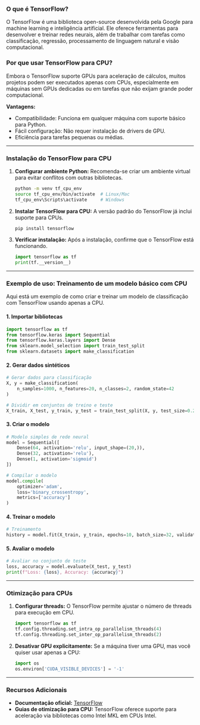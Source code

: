 ### **O que é TensorFlow?**

O TensorFlow é uma biblioteca open-source desenvolvida pela Google para machine learning e inteligência artificial. Ele oferece ferramentas para desenvolver e treinar redes neurais, além de trabalhar com tarefas como classificação, regressão, processamento de linguagem natural e visão computacional.

### **Por que usar TensorFlow para CPU?**

Embora o TensorFlow suporte GPUs para aceleração de cálculos, muitos projetos podem ser executados apenas com CPUs, especialmente em máquinas sem GPUs dedicadas ou em tarefas que não exijam grande poder computacional.

**Vantagens:**
- Compatibilidade: Funciona em qualquer máquina com suporte básico para Python.
- Fácil configuração: Não requer instalação de drivers de GPU.
- Eficiência para tarefas pequenas ou médias.

---

### **Instalação do TensorFlow para CPU**

1. **Configurar ambiente Python:**
   Recomenda-se criar um ambiente virtual para evitar conflitos com outras bibliotecas.

   ```bash
   python -m venv tf_cpu_env
   source tf_cpu_env/bin/activate  # Linux/Mac
   tf_cpu_env\Scripts\activate     # Windows
   ```

2. **Instalar TensorFlow para CPU:**
   A versão padrão do TensorFlow já inclui suporte para CPUs.

   ```bash
   pip install tensorflow
   ```

3. **Verificar instalação:**
   Após a instalação, confirme que o TensorFlow está funcionando.

   ```python
   import tensorflow as tf
   print(tf.__version__)
   ```

---

### **Exemplo de uso: Treinamento de um modelo básico com CPU**

Aqui está um exemplo de como criar e treinar um modelo de classificação com TensorFlow usando apenas a CPU.

#### **1. Importar bibliotecas**
```python
import tensorflow as tf
from tensorflow.keras import Sequential
from tensorflow.keras.layers import Dense
from sklearn.model_selection import train_test_split
from sklearn.datasets import make_classification
```

#### **2. Gerar dados sintéticos**
```python
# Gerar dados para classificação
X, y = make_classification(
    n_samples=1000, n_features=20, n_classes=2, random_state=42
)

# Dividir em conjuntos de treino e teste
X_train, X_test, y_train, y_test = train_test_split(X, y, test_size=0.2, random_state=42)
```

#### **3. Criar o modelo**
```python
# Modelo simples de rede neural
model = Sequential([
    Dense(64, activation='relu', input_shape=(20,)),
    Dense(32, activation='relu'),
    Dense(1, activation='sigmoid')
])

# Compilar o modelo
model.compile(
    optimizer='adam',
    loss='binary_crossentropy',
    metrics=['accuracy']
)
```

#### **4. Treinar o modelo**
```python
# Treinamento
history = model.fit(X_train, y_train, epochs=10, batch_size=32, validation_split=0.2)
```

#### **5. Avaliar o modelo**
```python
# Avaliar no conjunto de teste
loss, accuracy = model.evaluate(X_test, y_test)
print(f"Loss: {loss}, Accuracy: {accuracy}")
```

---

### **Otimização para CPUs**

1. **Configurar threads:**
   O TensorFlow permite ajustar o número de threads para execução em CPU.

   ```python
   import tensorflow as tf
   tf.config.threading.set_intra_op_parallelism_threads(4)
   tf.config.threading.set_inter_op_parallelism_threads(2)
   ```

2. **Desativar GPU explicitamente:**
   Se a máquina tiver uma GPU, mas você quiser usar apenas a CPU:

   ```python
   import os
   os.environ['CUDA_VISIBLE_DEVICES'] = '-1'
   ```

---

### **Recursos Adicionais**
- **Documentação oficial:** [TensorFlow](https://www.tensorflow.org/)
- **Guias de otimização para CPU:** TensorFlow oferece suporte para aceleração via bibliotecas como Intel MKL em CPUs Intel.